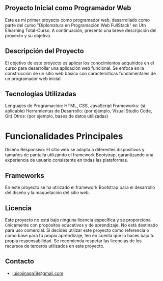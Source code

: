 ## Proyecto Inicial como Programador Web
Este es mi primer proyecto como programador web, desarrollado como parte del curso "Diplomatura en Programación Web FullStack" en Utn Elearning Total-Curso. A continuación, presento una breve descripción del proyecto y su objetivo.

## Descripción del Proyecto
El objetivo de este proyecto es aplicar los conocimientos adquiridos en el curso para desarrollar una aplicación web funcional. Se enfoca en la construcción de un sitio web básico con características fundamentales de un programador web inicial.

## Tecnologías Utilizadas
Lenguajes de Programación: HTML, CSS, JavaScript
Frameworks: (si aplicable)
Herramientas de Desarrollo: (por ejemplo, Visual Studio Code, Git)
Otros: (por ejemplo, bases de datos utilizadas)
# Funcionalidades Principales
Diseño Responsivo: El sitio web se adapta a diferentes dispositivos y tamaños de pantalla utilizando el framework Bootstrap, garantizando una experiencia de usuario consistente en todas las plataformas.

## Frameworks
En este proyecto se ha utilizado el framework Bootstrap para el desarrollo del diseño y la maquetación del sitio web.

## Licencia
Este proyecto no está bajo ninguna licencia específica y se proporciona únicamente con propósitos educativos y de aprendizaje. No está destinado para uso comercial. Si decides utilizar este proyecto como referencia o como base para tu propio aprendizaje, ten en cuenta que lo haces bajo tu propia responsabilidad. Se recomienda respetar las licencias de los recursos de terceros utilizados en este proyecto.

## Contacto
* luisojinaga19@gmail.com
